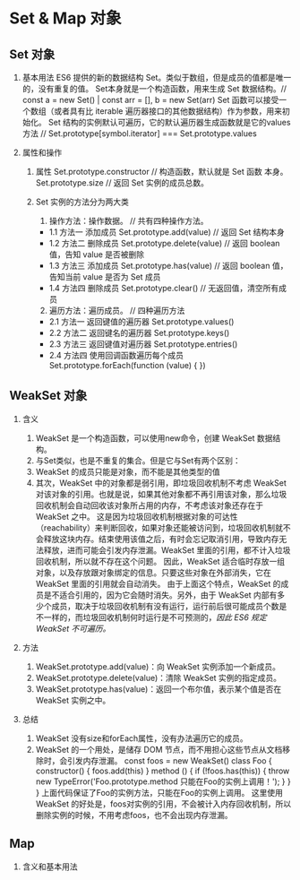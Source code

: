 # Set & Map 对象

## Set 对象

1. 基本用法
    ES6 提供的新的数据结构 Set。类似于数组，但是成员的值都是唯一的，没有重复的值。
    Set本身就是一个构造函数，用来生成 Set 数据结构。// const a = new Set() | const arr = [], b = new Set(arr)
    Set 函数可以接受一个数组（或者具有比 iterable 遍历器接口的其他数据结构）作为参数，用来初始化。
    Set 结构的实例默认可遍历，它的默认遍历器生成函数就是它的values方法 // Set.prototype[symbol.iterator] === Set.prototype.values

2. 属性和操作
    1. 属性
      Set.prototype.constructor // 构造函数，默认就是 Set 函数 本身。
      Set.prototype.size // 返回 Set 实例的成员总数。

    2. Set 实例的方法分为两大类
        1. 操作方法：操作数据。 // 共有四种操作方法。
          * 1.1 方法一 添加成员
              Set.prototype.add(value) // 返回 Set 结构本身
          * 1.2 方法二 删除成员
              Set.prototype.delete(value) // 返回 boolean 值，告知 value 是否被删除
          * 1.3 方法三 添加成员
              Set.prototype.has(value) // 返回 boolean 值，告知当前 value 是否为 Set 成员
          * 1.4 方法四 删除成员
              Set.prototype.clear() // 无返回值，清空所有成员

        2. 遍历方法：遍历成员。 // 四种遍历方法
          * 2.1  方法一  返回键值的遍历器
              Set.prototype.values()
          * 2.2  方法二  返回键名的遍历器
              Set.prototype.keys()
          * 2.3  方法三  返回键值对遍历器
              Set.prototype.entries()
          * 2.4  方法四  使用回调函数遍历每个成员
              Set.prototype.forEach(function (value) { })

## WeakSet 对象

1. 含义
    1. WeakSet 是一个构造函数，可以使用new命令，创建 WeakSet 数据结构。
    2. 与Set类似，也是不重复的集合。但是它与Set有两个区别：
      1. WeakSet 的成员只能是对象，而不能是其他类型的值
      2. 其次，WeakSet 中的对象都是弱引用，即垃圾回收机制不考虑 WeakSet 对该对象的引用。也就是说，如果其他对象都不再引用该对象，那么垃圾回收机制会自动回收该对象所占用的内存，不考虑该对象还存在于 WeakSet 之中。
      这是因为垃圾回收机制根据对象的可达性（reachability）来判断回收，如果对象还能被访问到，垃圾回收机制就不会释放这块内存。结束使用该值之后，有时会忘记取消引用，导致内存无法释放，进而可能会引发内存泄漏。WeakSet 里面的引用，都不计入垃圾回收机制，所以就不存在这个问题。
      因此，WeakSet 适合临时存放一组对象，以及存放跟对象绑定的信息。只要这些对象在外部消失，它在 WeakSet 里面的引用就会自动消失。
      由于上面这个特点，WeakSet 的成员是不适合引用的，因为它会随时消失。另外，由于 WeakSet 内部有多少个成员，取决于垃圾回收机制有没有运行，运行前后很可能成员个数是不一样的，而垃圾回收机制何时运行是不可预测的，*因此 ES6 规定 WeakSet 不可遍历。*

2. 方法
    1. WeakSet.prototype.add(value)：向 WeakSet 实例添加一个新成员。
    2. WeakSet.prototype.delete(value)：清除 WeakSet 实例的指定成员。
    3. WeakSet.prototype.has(value)：返回一个布尔值，表示某个值是否在 WeakSet 实例之中。

3. 总结
    1. WeakSet 没有size和forEach属性，没有办法遍历它的成员。
    2. WeakSet 的一个用处，是储存 DOM 节点，而不用担心这些节点从文档移除时，会引发内存泄漏。
      const foos = new WeakSet()
      class Foo {
        constructor() {
          foos.add(this)
        }
        method () {
          if (!foos.has(this)) {
            throw new TypeError('Foo.prototype.method 只能在Foo的实例上调用！');
          }
        }
      }
      上面代码保证了Foo的实例方法，只能在Foo的实例上调用。
      这里使用 WeakSet 的好处是，foos对实例的引用，不会被计入内存回收机制，所以删除实例的时候，不用考虑foos，也不会出现内存泄漏。

## Map

1. 含义和基本用法